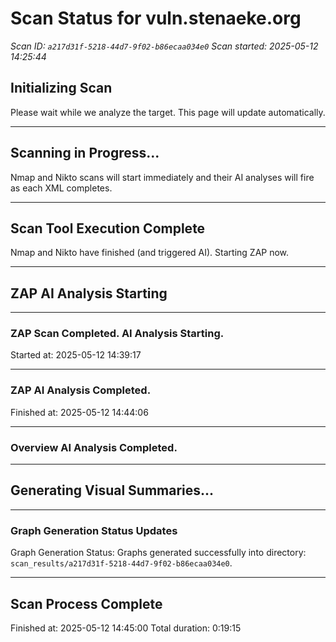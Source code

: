 # Scan Status for vuln.stenaeke.org

*Scan ID: `a217d31f-5218-44d7-9f02-b86ecaa034e0`*
*Scan started: 2025-05-12 14:25:44*

## Initializing Scan

Please wait while we analyze the target. This page will update automatically.

---

## Scanning in Progress...

Nmap and Nikto scans will start immediately and their AI analyses will fire as each XML completes.

---

## Scan Tool Execution Complete

Nmap and Nikto have finished (and triggered AI). Starting ZAP now.

---

## ZAP AI Analysis Starting

---

### ZAP Scan Completed. AI Analysis Starting.
Started at: 2025-05-12 14:39:17


---

### ZAP AI Analysis Completed.
Finished at: 2025-05-12 14:44:06


---

### Overview AI Analysis Completed.

---

## Generating Visual Summaries...

---

### Graph Generation Status Updates

Graph Generation Status: Graphs generated successfully into directory: `scan_results/a217d31f-5218-44d7-9f02-b86ecaa034e0`.

---

## Scan Process Complete

Finished at: 2025-05-12 14:45:00
Total duration: 0:19:15


